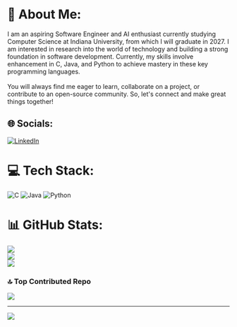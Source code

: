 # 💫 About Me:
I am an aspiring Software Engineer and AI enthusiast currently studying Computer Science at Indiana University, from which I will graduate in 2027. I am interested in research into the world of technology and building a strong foundation in software development. Currently, my skills involve enhancement in C, Java, and Python to achieve mastery in these key programming languages.<br><br>You will always find me eager to learn, collaborate on a project, or contribute to an open-source community. So, let's connect and make great things together!

## 🌐 Socials:
[![LinkedIn](https://img.shields.io/badge/LinkedIn-%230077B5.svg?logo=linkedin&logoColor=white)](https://linkedin.com/in/https://www.linkedin.com/in/brettdutka/) 

# 💻 Tech Stack:
![C](https://img.shields.io/badge/c-%2300599C.svg?style=plastic&logo=c&logoColor=white) ![Java](https://img.shields.io/badge/java-%23ED8B00.svg?style=plastic&logo=openjdk&logoColor=white) ![Python](https://img.shields.io/badge/python-3670A0?style=plastic&logo=python&logoColor=ffdd54)
# 📊 GitHub Stats:
![](https://github-readme-stats.vercel.app/api?username=BrettDutka&theme=dark&hide_border=false&include_all_commits=true&count_private=true)<br/>
![](https://github-readme-streak-stats.herokuapp.com/?user=BrettDutka&theme=dark&hide_border=false)<br/>
![](https://github-readme-stats.vercel.app/api/top-langs/?username=BrettDutka&theme=dark&hide_border=false&include_all_commits=true&count_private=true&layout=compact)

### 🔝 Top Contributed Repo
![](https://github-contributor-stats.vercel.app/api?username=BrettDutka&limit=5&theme=dark&combine_all_yearly_contributions=true)

---
[![](https://visitcount.itsvg.in/api?id=BrettDutka&icon=2&color=0)](https://visitcount.itsvg.in)

<!-- Proudly created with GPRM ( https://gprm.itsvg.in ) -->
